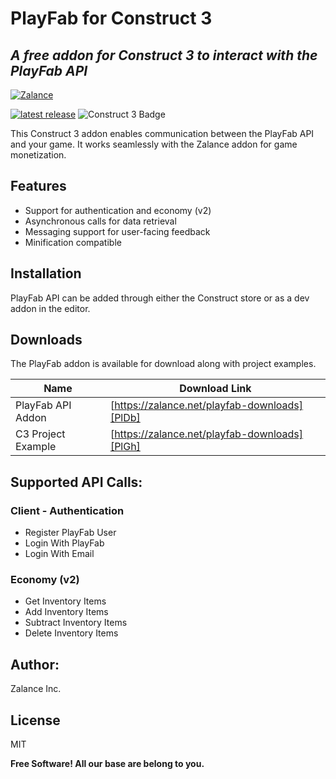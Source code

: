 # PlayFab for Construct 3
## _A free addon for Construct 3 to interact with the PlayFab API_

[![Zalance](https://zalance.net/wp-content/uploads/2023/08/logo-diamond-blue-441x84-1.png)](https://zalance.net/playfab-downloads)


[![latest release](https://img.shields.io/badge/release-1.0.0.0-orange)](https://gitlab.com/brettops/tools/badgie/-/releases) ![Construct 3 Badge](https://img.shields.io/badge/Construct%203-00FFDA?logo=construct3&logoColor=000&style=flat)

This Construct 3 addon enables communication between the PlayFab API 
and your game. It works seamlessly with the Zalance addon for
game monetization.
 
## Features

- Support for authentication and economy (v2)
- Asynchronous calls for data retrieval
- Messaging support for user-facing feedback
- Minification compatible


## Installation

PlayFab API can be added through either the Construct store or as a dev addon
in the editor.


## Downloads

The PlayFab addon is available for download along with project examples. 

| Name | Download Link |
| ------ | ------ |
| PlayFab API Addon | [https://zalance.net/playfab-downloads][PlDb] |
| C3 Project Example | [https://zalance.net/playfab-downloads][PlGh] |

## Supported API Calls:

### Client - Authentication
- Register PlayFab User
- Login With PlayFab
- Login With Email

### Economy (v2)
- Get Inventory Items
- Add Inventory Items
- Subtract Inventory Items
- Delete Inventory Items


## Author: 

Zalance Inc.

## License

MIT

**Free Software! All our base are belong to you.**
